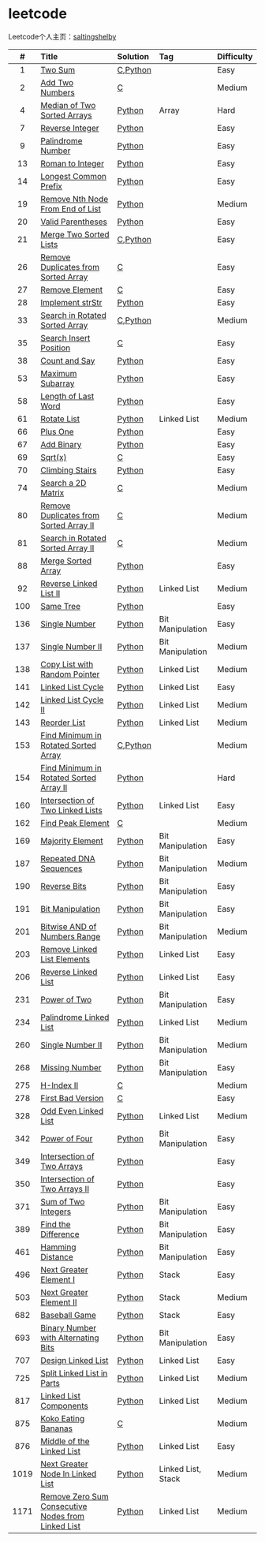 # leetcode
Leetcode个人主页：[saltingshelby](https://leetcode-cn.com/u/saltingshelby/)

|# | Title | Solution | Tag |Difficulty
| :----: | :--- | :--- | :--- | :--- |
| 1 | [Two Sum](https://leetcode-cn.com/problems/two-sum/) | [C](https://github.com/jeremybaby/leetcode/blob/master/Array/1_twosum_sort_2pointer.c),[Python](https://github.com/jeremybaby/leetcode/blob/master/Python/001_two_sum.py) |  | Easy |
| 2 | [Add Two Numbers](https://leetcode-cn.com/problems/add-two-numbers/) | [C](https://github.com/jeremybaby/leetcode/blob/master/C/002_add_two_numbers.c ) | | Medium |
| 4 | [Median of Two Sorted Arrays](https://leetcode-cn.com/problems/median-of-two-sorted-arrays/) | [Python](https://github.com/jeremybaby/leetcode/blob/master/Python/004_median_of_two_sorted_arrays.py ) | Array | Hard |
| 7 | [Reverse Integer](https://leetcode-cn.com/problems/reverse-integer/) | [Python](https://github.com/jeremybaby/leetcode/blob/master/Python/007_reverse_int.py)| | Easy |
| 9 | [Palindrome Number](https://leetcode-cn.com/problems/palindrome-number/) | [Python](https://github.com/jeremybaby/leetcode/blob/master/Python/009_Palindrome_Number.py) | | Easy |
| 13 | [Roman to Integer](https://leetcode-cn.com/problems/roman-to-integer/submissions/) | [Python](https://github.com/jeremybaby/leetcode/blob/master/Python/013_Roman_To_Integer.py ) | | Easy |
| 14 | [Longest Common Prefix](https://leetcode-cn.com/problems/longest-common-prefix/) | [Python](https://github.com/jeremybaby/leetcode/blob/master/Python/014_longest_common_prefix.py ) | | Easy |
| 19 | [Remove Nth Node From End of List](https://leetcode-cn.com/problems/remove-nth-node-from-end-of-list/) | [Python](https://github.com/jeremybaby/leetcode/blob/master/Python/019_remove_nth_node_from_end_of_list.py ) | | Medium |
| 20 | [Valid Parentheses](https://leetcode-cn.com/problems/valid-parentheses/submissions/) | [Python](https://github.com/jeremybaby/leetcode/blob/master/Python/020_valid_parentheses.py ) | | Easy |
| 21 | [Merge Two Sorted Lists](https://leetcode-cn.com/problems/merge-two-sorted-lists/) | [C](https://github.com/jeremybaby/leetcode/blob/master/C/021_merge_two_sorted_array.c),[Python](https://github.com/jeremybaby/leetcode/blob/master/Python/021_merge_two_sorted_array.py ) | | Easy |
| 26| [Remove Duplicates from Sorted Array](https://leetcode-cn.com/problems/remove-duplicates-from-sorted-array/) | [C](https://github.com/jeremybaby/leetcode/blob/master/Array/26_remove_duplicates.c) | | Easy|
| 27| [Remove Element](https://leetcode-cn.com/problems/remove-element/) | [C](https://github.com/jeremybaby/leetcode/blob/master/Array/27_remoce_element.c) | | Easy |
| 28 | [Implement strStr](https://leetcode-cn.com/problems/implement-strstr/) | [Python](https://github.com/jeremybaby/leetcode/blob/master/Python/028_imp_strStr.py ) | | Easy |
| 33 | [Search in Rotated Sorted Array](https://leetcode-cn.com/problems/search-in-rotated-sorted-array/)  | [C](https://github.com/jeremybaby/leetcode/blob/master/binarySearch/33_search_in_rotated_sorted_array.c),[Python](https://github.com/jeremybaby/leetcode/blob/master/binarySearch/33_search_in_rotated_sorted_array.py)  | | Medium |
| 35 | [Search Insert Position](https://leetcode-cn.com/problems/search-insert-position/)  | [C](https://github.com/jeremybaby/leetcode/blob/master/binarySearch/35_search_insert_position.c)  | | Easy |
| 38 | [Count and Say](https://leetcode-cn.com/problems/count-and-say/) | [Python](https://github.com/jeremybaby/leetcode/blob/master/Python/038_count_and_say.py ) | | Easy |
| 53 | [Maximum Subarray](https://leetcode-cn.com/problems/maximum-subarray/) | [Python](https://github.com/jeremybaby/leetcode/blob/master/Python/053_maximum_subarray.py ) | | Easy |
| 58 | [Length of Last Word](https://leetcode-cn.com/problems/length-of-last-word/) | [Python](https://github.com/jeremybaby/leetcode/blob/master/Python/058_length_of_last_word.py ) | | Easy |
| 61 | [Rotate List](https://leetcode-cn.com/problems/rotate-list/) | [Python](https://github.com/jeremybaby/leetcode/blob/master/Python/061_rotate_list.py ) | Linked List | Medium |
| 66 | [Plus One](https://leetcode-cn.com/problems/plus-one/) | [Python](https://github.com/jeremybaby/leetcode/blob/master/Python/066_plus_one.py ) | | Easy |
| 67 | [Add Binary](https://leetcode-cn.com/problems/add-binary/) | [Python](https://github.com/jeremybaby/leetcode/blob/master/Python/067_add_binary.py ) | | Easy |
| 69 | [Sqrt(x)](https://leetcode-cn.com/problems/sqrtx/)  | [C](https://github.com/jeremybaby/leetcode/blob/master/binarySearch/69_square_root_of_x.c)  | | Easy |
| 70 | [Climbing Stairs](https://leetcode-cn.com/problems/climbing-stairs/) | [Python](https://github.com/jeremybaby/leetcode/blob/master/Python/070_climbing_stairs.py ) | | Easy |
| 74 | [Search a 2D Matrix](https://leetcode-cn.com/problems/search-a-2d-matrix/)  | [C](https://github.com/jeremybaby/leetcode/blob/master/binarySearch/74_Serach_2D_Matrix.c)  | | Medium |
| 80 | [Remove Duplicates from Sorted Array II](https://leetcode-cn.com/problems/remove-duplicates-from-sorted-array-ii/) | [C](https://github.com/jeremybaby/leetcode/blob/master/Array/80_Remove_Duplicates_from_sorted_array_II.c) | | Medium |
| 81 | [Search in Rotated Sorted Array II](https://leetcode-cn.com/problems/search-in-rotated-sorted-array-ii/)  | [C](https://github.com/jeremybaby/leetcode/blob/master/binarySearch/81_search_in_rotated_sorted_array.c)  | | Medium |
| 88 | [Merge Sorted Array](https://leetcode-cn.com/problems/merge-sorted-array/) | [Python](https://github.com/jeremybaby/leetcode/blob/master/Python/088_merge_sorted_array.py ) | | Easy |
| 92 | [Reverse Linked List II](https://leetcode-cn.com/problems/reverse-linked-list-ii/) | [Python](https://github.com/jeremybaby/leetcode/blob/master/Python/092_reverse_linked_list_II.py ) | Linked List | Medium |
| 100 | [Same Tree](https://leetcode-cn.com/problems/same-tree/) | [Python](https://github.com/jeremybaby/leetcode/blob/master/Python/100_same_tree.py ) | | Easy |
| 136 | [Single Number](https://leetcode-cn.com/problems/single-number/) | [Python](https://github.com/jeremybaby/leetcode/blob/master/Python/136_single_number.py ) | Bit Manipulation | Easy |
| 137 | [Single Number II](https://leetcode-cn.com/problems/single-number-ii/) | [Python](https://github.com/jeremybaby/leetcode/blob/master/Python/137_single_number2.py ) | Bit Manipulation | Medium |
| 138 | [Copy List with Random Pointer](https://leetcode-cn.com/problems/copy-list-with-random-pointer/) | [Python](https://github.com/jeremybaby/leetcode/blob/master/Python/138_copy_list_with_random_pointer.py ) | Linked List | Medium |
| 141 | [Linked List Cycle](https://leetcode-cn.com/problems/linked-list-cycle/) | [Python](https://github.com/jeremybaby/leetcode/blob/master/Python/141_linked_list_cycle.py ) | Linked List | Easy |
| 142 | [Linked List Cycle II](https://leetcode-cn.com/problems/linked-list-cycle-ii/) | [Python](https://github.com/jeremybaby/leetcode/blob/master/Python/142_linked_list_cycle_II.py ) | Linked List | Medium |
| 143 | [Reorder List](https://leetcode-cn.com/problems/reorder-list/) | [Python](https://github.com/jeremybaby/leetcode/blob/master/Python/143_reorder_list.py ) | Linked List | Medium |
| 153 | [Find Minimum in Rotated Sorted Array](https://leetcode-cn.com/problems/find-minimum-in-rotated-sorted-array/)  | [C](https://github.com/jeremybaby/leetcode/blob/master/binarySearch/153_find_minimum_in_rotated_sorted_array.c),[Python](https://github.com/jeremybaby/leetcode/blob/master/binarySearch/153__find_minimum_in_rotated_sorted_array.py) | | Medium |
| 154 | [Find Minimum in Rotated Sorted Array II](https://leetcode-cn.com/problems/find-minimum-in-rotated-sorted-array-ii/)  | [Python](https://github.com/jeremybaby/leetcode/blob/master/binarySearch/154.py)  | | Hard |
| 160 | [Intersection of Two Linked Lists](https://leetcode-cn.com/problems/intersection-of-two-linked-lists/) | [Python](https://github.com/jeremybaby/leetcode/blob/master/Python/160_intersection_of_two_linked_lists.py ) | Linked List | Easy |
| 162 | [Find Peak Element](https://leetcode-cn.com/problems/find-peak-element/)  | [C](https://github.com/jeremybaby/leetcode/blob/master/binarySearch/162_find_peak_element.c)  | | Medium |
| 169 | [Majority Element](https://leetcode-cn.com/problems/majority-element/) | [Python](https://github.com/jeremybaby/leetcode/blob/master/Python/169_majority_element.py ) | Bit Manipulation | Easy |
| 187 | [Repeated DNA Sequences](https://leetcode-cn.com/problems/repeated-dna-sequences/) | [Python](https://github.com/jeremybaby/leetcode/blob/master/Python/187_repeated_dna_sequences.py ) | Bit Manipulation | Medium |
| 190 | [Reverse Bits](https://leetcode-cn.com/problems/reverse-bits/) | [Python](https://github.com/jeremybaby/leetcode/blob/master/Python/190_reverse_bits.py ) | Bit Manipulation | Easy |
| 191 | [Bit Manipulation](https://leetcode-cn.com/tag/bit-manipulation/) | [Python](https://github.com/jeremybaby/leetcode/blob/master/Python/191_number_of_1_Bits.py ) | Bit Manipulation | Easy |
| 201 | [Bitwise AND of Numbers Range](https://leetcode-cn.com/problems/bitwise-and-of-numbers-range/) | [Python](https://github.com/jeremybaby/leetcode/blob/master/Python/201_bitwise_and_of_numbers_range.py ) | Bit Manipulation | Medium |
| 203 | [Remove Linked List Elements](https://leetcode-cn.com/problems/remove-linked-list-elements/) | [Python](https://github.com/jeremybaby/leetcode/blob/master/Python/203_remove_linked_list_elements.py ) | Linked List | Easy |
| 206 | [Reverse Linked List](https://leetcode-cn.com/problems/reverse-linked-list/) | [Python](https://github.com/jeremybaby/leetcode/blob/master/Python/206_reverse_linked_list.py ) | Linked List | Easy |
| 231 | [Power of Two](https://leetcode-cn.com/problems/power-of-two/) | [Python](https://github.com/jeremybaby/leetcode/blob/master/Python/231_power_of_two.py ) | Bit Manipulation | Easy |
| 234 | [Palindrome Linked List](https://leetcode-cn.com/problems/palindrome-linked-list/) | [Python](https://github.com/jeremybaby/leetcode/blob/master/Python/234_palindrome_linked_list.py ) | Linked List | Medium |
| 260 | [Single Number II](https://leetcode-cn.com/problems/single-number-ii/) | [Python](https://github.com/jeremybaby/leetcode/blob/master/Python/260_single_number3.py ) | Bit Manipulation | Medium |
| 268 | [Missing Number](https://leetcode-cn.com/problems/missing-number) | [Python](https://github.com/jeremybaby/leetcode/blob/master/Python/268_missing_number.py ) | Bit Manipulation | Easy |
| 275 | [H-Index II](https://leetcode-cn.com/problems/h-index-ii/)  | [C](https://github.com/jeremybaby/leetcode/blob/master/binarySearch/275_H_index_II.c)  | | Medium |
| 278 | [First Bad Version](https://leetcode-cn.com/problems/first-bad-version/)  | [C](https://github.com/jeremybaby/leetcode/blob/master/binarySearch/278_first_bad_version_template1.c)  | | Easy |
| 328 | [Odd Even Linked List](https://leetcode-cn.com/problems/odd-even-linked-list/) | [Python](https://github.com/jeremybaby/leetcode/blob/master/Python/328_odd_even_linked_list.py ) | Linked List | Medium |
| 342 | [ Power of Four](https://leetcode-cn.com/problems/power-of-four/) | [Python](https://github.com/jeremybaby/leetcode/blob/master/Python/342_power_of_four.py ) | Bit Manipulation | Easy |
| 349 | [Intersection of Two Arrays](https://leetcode-cn.com/problems/intersection-of-two-arrays/)  | [Python](https://github.com/jeremybaby/leetcode/blob/master/binarySearch/349_array_intersection.py)  | | Easy |
| 350 | [Intersection of Two Arrays II](https://leetcode-cn.com/problems/intersection-of-two-arrays-ii/)  | [Python](https://github.com/jeremybaby/leetcode/blob/master/binarySearch/350_array_intersectionII.py)  | | Easy |
| 371 | [Sum of Two Integers](https://leetcode-cn.com/problems/sum-of-two-integers/) | [Python](https://github.com/jeremybaby/leetcode/blob/master/Python/371_sum_of_two_integers.py ) | Bit Manipulation | Easy |
| 389 | [Find the Difference](https://leetcode-cn.com/problems/find-the-difference/) | [Python](https://github.com/jeremybaby/leetcode/blob/master/Python/389_find_the_difference.py ) | Bit Manipulation | Easy |
| 461 | [Hamming Distance](https://leetcode-cn.com/problems/hamming-distance/) | [Python](https://github.com/jeremybaby/leetcode/blob/master/Python/461_hamming_distance.py ) | Bit Manipulation | Easy |
| 496 | [Next Greater Element I](https://leetcode-cn.com/problems/next-greater-element-i) | [Python](https://github.com/jeremybaby/leetcode/blob/master/Python/496_next_greater_element_I.py ) | Stack | Easy |
| 503 | [Next Greater Element II](https://leetcode-cn.com/problems/next-greater-element-ii/) | [Python](https://github.com/jeremybaby/leetcode/blob/master/Python/503_next_greater_element_II.py ) | Stack | Medium |
| 682 | [Baseball Game](https://leetcode-cn.com/problems/baseball-game/) | [Python](https://github.com/jeremybaby/leetcode/blob/master/Python/682_baseball_game.py ) | Stack | Easy |
| 693 | [Binary Number with Alternating Bits](https://leetcode-cn.com/problems/binary-number-with-alternating-bits/) | [Python](https://github.com/jeremybaby/leetcode/blob/master/Python/693_binary_number_with_alternating_bits.py ) | Bit Manipulation | Easy |
| 707 | [Design Linked List](https://leetcode-cn.com/problems/design-linked-list/) | [Python](https://github.com/jeremybaby/leetcode/blob/master/Python/707_design_linked_list.py ) | Linked List | Easy |
| 725 | [Split Linked List in Parts](https://leetcode-cn.com/problems/split-linked-list-in-parts/) | [Python](https://github.com/jeremybaby/leetcode/blob/master/Python/725_split_linked_list_in_parts.py ) | Linked List | Medium |
| 817 | [Linked List Components](https://leetcode-cn.com/problems/linked-list-components/) | [Python](https://github.com/jeremybaby/leetcode/blob/master/Python/817_linked_list_components.py ) | Linked List | Medium |
| 875 | [Koko Eating Bananas](https://leetcode-cn.com/problems/koko-eating-bananas/) | [C](https://github.com/jeremybaby/leetcode/blob/master/binarySearch/875_koko_eating_bananas.c)  | | Medium |
| 876 | [Middle of the Linked List](https://leetcode-cn.com/problems/middle-of-the-linked-list/) | [Python](https://github.com/jeremybaby/leetcode/blob/master/Python/876_middle_of_the_linked_list.py ) | Linked List | Easy |
| 1019 | [Next Greater Node In Linked List](https://leetcode-cn.com/problems/next-greater-node-in-linked-list/) | [Python](https://github.com/jeremybaby/leetcode/blob/master/Python/1019_next_greater_node_in_linked_list.py ) | Linked List, Stack | Medium |
| 1171 | [Remove Zero Sum Consecutive Nodes from Linked List](https://leetcode-cn.com/problems/remove-zero-sum-consecutive-nodes-from-linked-list/) | [Python](https://github.com/jeremybaby/leetcode/blob/master/Python/1171_remove_zero_sum_consecutive_nodes_from_linked_list.py ) | Linked List | Medium |
